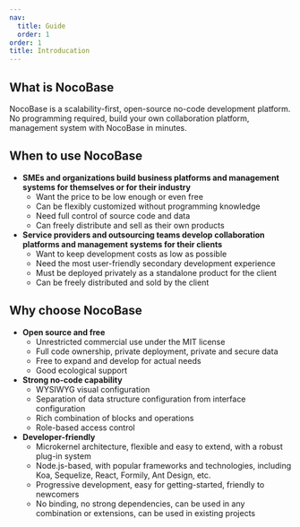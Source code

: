 ```yaml
---
nav:
  title: Guide
  order: 1
order: 1
title: Introducation
---
```


## What is NocoBase

NocoBase is a scalability-first, open-source no-code development platform. No programming required, build your own collaboration platform, management system with NocoBase in minutes.

## When to use NocoBase

- **SMEs and organizations build business platforms and management systems for themselves or for their industry**
  - Want the price to be low enough or even free
  - Can be flexibly customized without programming knowledge
  - Need full control of source code and data
  - Can freely distribute and sell as their own products
- **Service providers and outsourcing teams develop collaboration platforms and management systems for their clients**
  - Want to keep development costs as low as possible
  - Need the most user-friendly secondary development experience
  - Must be deployed privately as a standalone product for the client
  - Can be freely distributed and sold by the client

## Why choose NocoBase

- **Open source and free**
  - Unrestricted commercial use under the MIT license
  - Full code ownership, private deployment, private and secure data
  - Free to expand and develop for actual needs
  - Good ecological support
- **Strong no-code capability**
  - WYSIWYG visual configuration
  - Separation of data structure configuration from interface configuration
  - Rich combination of blocks and operations
  - Role-based access control
- **Developer-friendly**
  - Microkernel architecture, flexible and easy to extend, with a robust plug-in system
  - Node.js-based, with popular frameworks and technologies, including Koa, Sequelize, React, Formily, Ant Design, etc.
  - Progressive development, easy for getting-started, friendly to newcomers
  - No binding, no strong dependencies, can be used in any combination or extensions, can be used in existing projects
